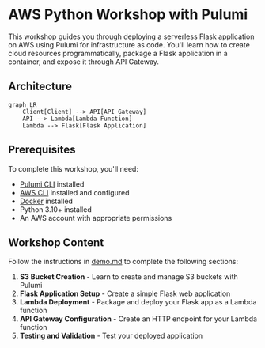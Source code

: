 # AWS Python Workshop with Pulumi

This workshop guides you through deploying a serverless Flask application on AWS using Pulumi for infrastructure as code. You'll learn how to create cloud resources programmatically, package a Flask application in a container, and expose it through API Gateway.

## Architecture

```mermaid
graph LR
    Client[Client] --> API[API Gateway]
    API --> Lambda[Lambda Function]
    Lambda --> Flask[Flask Application]
```

## Prerequisites

To complete this workshop, you'll need:

- [Pulumi CLI](https://www.pulumi.com/docs/install/) installed
- [AWS CLI](https://docs.aws.amazon.com/cli/latest/userguide/getting-started-install.html) installed and configured
- [Docker](https://docs.docker.com/get-docker/) installed
- Python 3.10+ installed
- An AWS account with appropriate permissions

## Workshop Content

Follow the instructions in [demo.md](./demo.md) to complete the following sections:

1. **S3 Bucket Creation** - Learn to create and manage S3 buckets with Pulumi
2. **Flask Application Setup** - Create a simple Flask web application
3. **Lambda Deployment** - Package and deploy your Flask app as a Lambda function
4. **API Gateway Configuration** - Create an HTTP endpoint for your Lambda function
5. **Testing and Validation** - Test your deployed application

